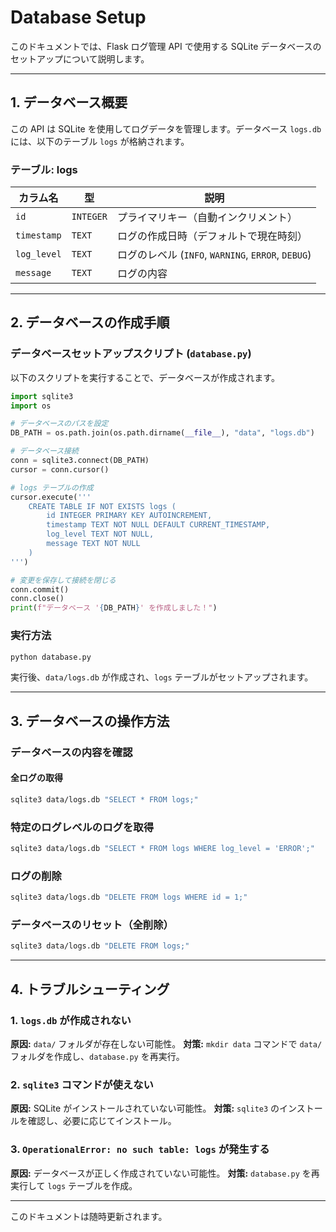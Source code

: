 # Database Setup

このドキュメントでは、Flask ログ管理 API で使用する SQLite データベースのセットアップについて説明します。

---

## **1. データベース概要**

この API は SQLite を使用してログデータを管理します。データベース `logs.db` には、以下のテーブル `logs` が格納されます。

### **テーブル: logs**
| カラム名   | 型          | 説明 |
|------------|------------|------------------------------------------------|
| `id`       | `INTEGER`  | プライマリキー（自動インクリメント） |
| `timestamp`| `TEXT`     | ログの作成日時（デフォルトで現在時刻） |
| `log_level`| `TEXT`     | ログのレベル (`INFO`, `WARNING`, `ERROR`, `DEBUG`) |
| `message`  | `TEXT`     | ログの内容 |

---

## **2. データベースの作成手順**

### **データベースセットアップスクリプト (`database.py`)**
以下のスクリプトを実行することで、データベースが作成されます。

```python
import sqlite3
import os

# データベースのパスを設定
DB_PATH = os.path.join(os.path.dirname(__file__), "data", "logs.db")

# データベース接続
conn = sqlite3.connect(DB_PATH)
cursor = conn.cursor()

# logs テーブルの作成
cursor.execute('''
    CREATE TABLE IF NOT EXISTS logs (
        id INTEGER PRIMARY KEY AUTOINCREMENT,
        timestamp TEXT NOT NULL DEFAULT CURRENT_TIMESTAMP,
        log_level TEXT NOT NULL,
        message TEXT NOT NULL
    )
''')

# 変更を保存して接続を閉じる
conn.commit()
conn.close()
print(f"データベース '{DB_PATH}' を作成しました！")
```

### **実行方法**
```sh
python database.py
```

実行後、`data/logs.db` が作成され、`logs` テーブルがセットアップされます。

---

## **3. データベースの操作方法**

### **データベースの内容を確認**
#### **全ログの取得**
```sh
sqlite3 data/logs.db "SELECT * FROM logs;"
```

### **特定のログレベルのログを取得**
```sh
sqlite3 data/logs.db "SELECT * FROM logs WHERE log_level = 'ERROR';"
```

### **ログの削除**
```sh
sqlite3 data/logs.db "DELETE FROM logs WHERE id = 1;"
```

### **データベースのリセット（全削除）**
```sh
sqlite3 data/logs.db "DELETE FROM logs;"
```

---

## **4. トラブルシューティング**

### **1. `logs.db` が作成されない**
**原因:** `data/` フォルダが存在しない可能性。
**対策:** `mkdir data` コマンドで `data/` フォルダを作成し、`database.py` を再実行。

### **2. `sqlite3` コマンドが使えない**
**原因:** SQLite がインストールされていない可能性。
**対策:** `sqlite3` のインストールを確認し、必要に応じてインストール。

### **3. `OperationalError: no such table: logs` が発生する**
**原因:** データベースが正しく作成されていない可能性。
**対策:** `database.py` を再実行して `logs` テーブルを作成。

---

このドキュメントは随時更新されます。

